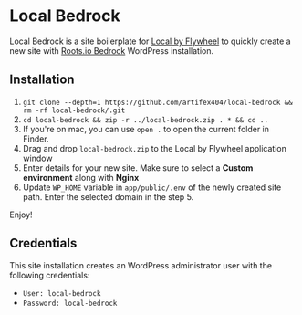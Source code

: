 # Local Bedrock
Local Bedrock is a site boilerplate for [Local by Flywheel](https://local.getflywheel.com/) to quickly create a new site with [Roots.io Bedrock](https://roots.io/bedrock/) WordPress installation. 

## Installation

1. `git clone --depth=1 https://github.com/artifex404/local-bedrock && rm -rf local-bedrock/.git`
2. `cd local-bedrock && zip -r ../local-bedrock.zip . * && cd ..`
3. If you're on mac, you can use `open .` to open the current folder in Finder.
4. Drag and drop `local-bedrock.zip` to the Local by Flywheel application window
5. Enter details for your new site. Make sure to select a **Custom environment** along with **Nginx**
6. Update `WP_HOME` variable in `app/public/.env` of the newly created site path. Enter the selected domain in the step 5. 

Enjoy!

## Credentials

This site installation creates an WordPress administrator user with the following credentials:

* `User: local-bedrock` 
* `Password: local-bedrock`